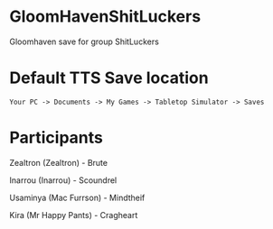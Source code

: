 # GloomHavenShitLuckers
Gloomhaven save for group ShitLuckers

# Default TTS Save location
```
Your PC -> Documents -> My Games -> Tabletop Simulator -> Saves 
```

# Participants
Zealtron (Zealtron) - Brute

Inarrou (Inarrou) - Scoundrel

Usaminya (Mac Furrson) - Mindtheif

Kira (Mr Happy Pants) - Cragheart


